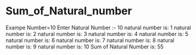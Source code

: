 # Sum_of_Natural_number
Exampe Number=10
Enter Natural Number :-  10
natural number is: 1
natural number is: 2
natural number is: 3
natural number is: 4
natural number is: 5
natural number is: 6
natural number is: 7
natural number is: 8
natural number is: 9
natural number is: 10
Sum of Natural Number is: 55
